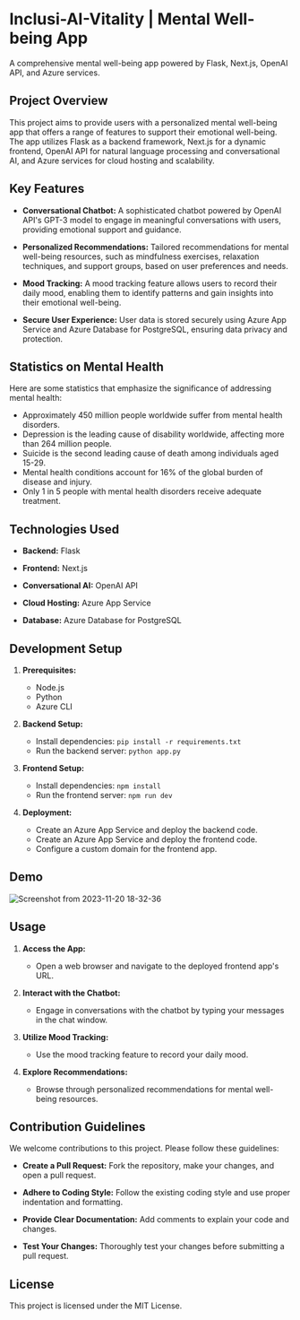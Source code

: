 # Inclusi-AI-Vitality | Mental Well-being App

A comprehensive mental well-being app powered by Flask, Next.js, OpenAI API, and Azure services.

## Project Overview

This project aims to provide users with a personalized mental well-being app that offers a range of features to support their emotional well-being. The app utilizes Flask as a backend framework, Next.js for a dynamic frontend, OpenAI API for natural language processing and conversational AI, and Azure services for cloud hosting and scalability.

## Key Features

* **Conversational Chatbot:** A sophisticated chatbot powered by OpenAI API's GPT-3 model to engage in meaningful conversations with users, providing emotional support and guidance.

* **Personalized Recommendations:** Tailored recommendations for mental well-being resources, such as mindfulness exercises, relaxation techniques, and support groups, based on user preferences and needs.

* **Mood Tracking:** A mood tracking feature allows users to record their daily mood, enabling them to identify patterns and gain insights into their emotional well-being.

* **Secure User Experience:** User data is stored securely using Azure App Service and Azure Database for PostgreSQL, ensuring data privacy and protection.

## Statistics on Mental Health

Here are some statistics that emphasize the significance of addressing mental health:

- Approximately 450 million people worldwide suffer from mental health disorders.
- Depression is the leading cause of disability worldwide, affecting more than 264 million people.
- Suicide is the second leading cause of death among individuals aged 15-29.
- Mental health conditions account for 16% of the global burden of disease and injury.
- Only 1 in 5 people with mental health disorders receive adequate treatment.

## Technologies Used

* **Backend:** Flask

* **Frontend:** Next.js

* **Conversational AI:** OpenAI API

* **Cloud Hosting:** Azure App Service

* **Database:** Azure Database for PostgreSQL

## Development Setup

1. **Prerequisites:**
    * Node.js
    * Python
    * Azure CLI

2. **Backend Setup:**
    * Install dependencies: `pip install -r requirements.txt`
    * Run the backend server: `python app.py`

3. **Frontend Setup:**
    * Install dependencies: `npm install`
    * Run the frontend server: `npm run dev`

4. **Deployment:**
    * Create an Azure App Service and deploy the backend code.
    * Create an Azure App Service and deploy the frontend code.
    * Configure a custom domain for the frontend app.

## Demo
![Screenshot from 2023-11-20 18-32-36](https://github.com/deepthibalasubramanian/Inclusi-AI-Vitality/assets/90669430/29fa5a98-9389-491d-8ded-ba9d4ab1e981)


## Usage

1. **Access the App:**
    * Open a web browser and navigate to the deployed frontend app's URL.

2. **Interact with the Chatbot:**
    * Engage in conversations with the chatbot by typing your messages in the chat window.

3. **Utilize Mood Tracking:**
    * Use the mood tracking feature to record your daily mood.

4. **Explore Recommendations:**
    * Browse through personalized recommendations for mental well-being resources.

## Contribution Guidelines

We welcome contributions to this project. Please follow these guidelines:

* **Create a Pull Request:** Fork the repository, make your changes, and open a pull request.

* **Adhere to Coding Style:** Follow the existing coding style and use proper indentation and formatting.

* **Provide Clear Documentation:** Add comments to explain your code and changes.

* **Test Your Changes:** Thoroughly test your changes before submitting a pull request.

## License

This project is licensed under the MIT License.
